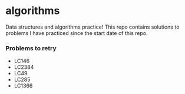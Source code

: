 # algorithms
Data structures and algorithms practice! This repo contains solutions to problems I have practiced since the start date of this repo.

### Problems to retry
- LC146
- LC2384
- LC49
- LC285
- LC1366
